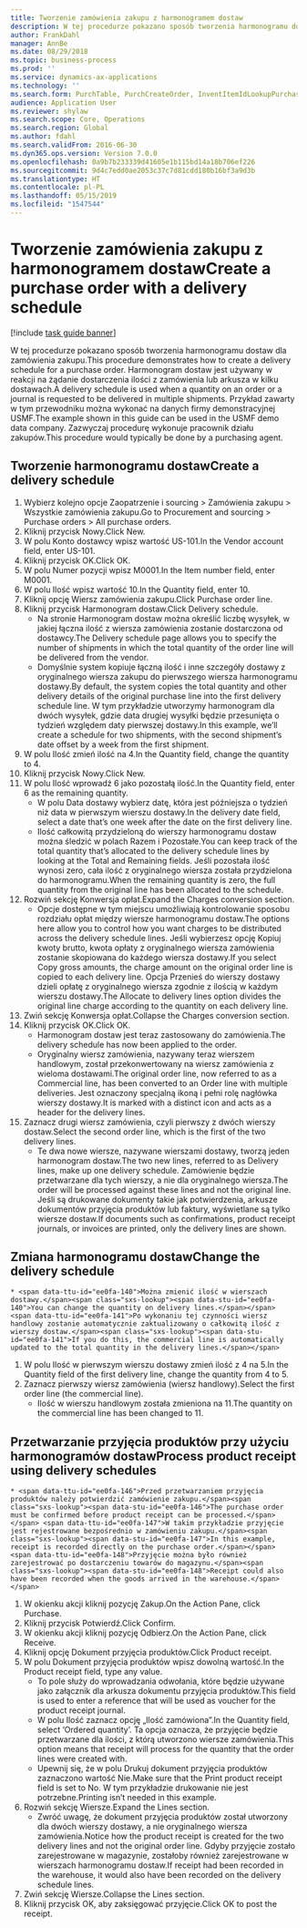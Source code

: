 ```yaml
---
title: Tworzenie zamówienia zakupu z harmonogramem dostaw
description: W tej procedurze pokazano sposób tworzenia harmonogramu dostaw dla zamówienia zakupu.
author: FrankDahl
manager: AnnBe
ms.date: 08/29/2018
ms.topic: business-process
ms.prod: ''
ms.service: dynamics-ax-applications
ms.technology: ''
ms.search.form: PurchTable, PurchCreateOrder, InventItemIdLookupPurchase, PurchDeliverySchedule, PurchEditLines
audience: Application User
ms.reviewer: shylaw
ms.search.scope: Core, Operations
ms.search.region: Global
ms.author: fdahl
ms.search.validFrom: 2016-06-30
ms.dyn365.ops.version: Version 7.0.0
ms.openlocfilehash: 0a9b7b233339d41605e1b115bd14a18b706ef226
ms.sourcegitcommit: 9d4c7edd0ae2053c37c7d81cdd180b16bf3a9d3b
ms.translationtype: HT
ms.contentlocale: pl-PL
ms.lasthandoff: 05/15/2019
ms.locfileid: "1547544"
---
```

# <a name="create-a-purchase-order-with-a-delivery-schedule"></a><span data-ttu-id="ee0fa-103">Tworzenie zamówienia zakupu z harmonogramem dostaw</span><span class="sxs-lookup"><span data-stu-id="ee0fa-103">Create a purchase order with a delivery schedule</span></span>

[!include [task guide banner](../../includes/task-guide-banner.md)]

<span data-ttu-id="ee0fa-104">W tej procedurze pokazano sposób tworzenia harmonogramu dostaw dla zamówienia zakupu.</span><span class="sxs-lookup"><span data-stu-id="ee0fa-104">This procedure demonstrates how to create a delivery schedule for a purchase order.</span></span> <span data-ttu-id="ee0fa-105">Harmonogram dostaw jest używany w reakcji na żądanie dostarczenia ilości z zamówienia lub arkusza w kilku dostawach.</span><span class="sxs-lookup"><span data-stu-id="ee0fa-105">A delivery schedule is used when a quantity on an order or a journal is requested to be delivered in multiple shipments.</span></span> <span data-ttu-id="ee0fa-106">Przykład zawarty w tym przewodniku można wykonać na danych firmy demonstracyjnej USMF.</span><span class="sxs-lookup"><span data-stu-id="ee0fa-106">The example shown in this guide can be used in the USMF demo data company.</span></span> <span data-ttu-id="ee0fa-107">Zazwyczaj procedurę wykonuje pracownik działu zakupów.</span><span class="sxs-lookup"><span data-stu-id="ee0fa-107">This procedure would typically be done by a purchasing agent.</span></span>


## <a name="create-a-delivery-schedule"></a><span data-ttu-id="ee0fa-108">Tworzenie harmonogramu dostaw</span><span class="sxs-lookup"><span data-stu-id="ee0fa-108">Create a delivery schedule</span></span>
1. <span data-ttu-id="ee0fa-109">Wybierz kolejno opcje Zaopatrzenie i sourcing > Zamówienia zakupu > Wszystkie zamówienia zakupu.</span><span class="sxs-lookup"><span data-stu-id="ee0fa-109">Go to Procurement and sourcing > Purchase orders > All purchase orders.</span></span>
2. <span data-ttu-id="ee0fa-110">Kliknij przycisk Nowy.</span><span class="sxs-lookup"><span data-stu-id="ee0fa-110">Click New.</span></span>
3. <span data-ttu-id="ee0fa-111">W polu Konto dostawcy wpisz wartość US-101.</span><span class="sxs-lookup"><span data-stu-id="ee0fa-111">In the Vendor account field, enter US-101.</span></span>
4. <span data-ttu-id="ee0fa-112">Kliknij przycisk OK.</span><span class="sxs-lookup"><span data-stu-id="ee0fa-112">Click OK.</span></span>
5. <span data-ttu-id="ee0fa-113">W polu Numer pozycji wpisz M0001.</span><span class="sxs-lookup"><span data-stu-id="ee0fa-113">In the Item number field, enter M0001.</span></span>
6. <span data-ttu-id="ee0fa-114">W polu Ilość wpisz wartość 10.</span><span class="sxs-lookup"><span data-stu-id="ee0fa-114">In the Quantity field, enter 10.</span></span>
7. <span data-ttu-id="ee0fa-115">Kliknij opcję Wiersz zamówienia zakupu.</span><span class="sxs-lookup"><span data-stu-id="ee0fa-115">Click Purchase order line.</span></span>
8. <span data-ttu-id="ee0fa-116">Kliknij przycisk Harmonogram dostaw.</span><span class="sxs-lookup"><span data-stu-id="ee0fa-116">Click Delivery schedule.</span></span>
    * <span data-ttu-id="ee0fa-117">Na stronie Harmonogram dostaw można określić liczbę wysyłek, w jakiej łączna ilość z wiersza zamówienia zostanie dostarczona od dostawcy.</span><span class="sxs-lookup"><span data-stu-id="ee0fa-117">The Delivery schedule page allows you to specify the number of shipments in which the total quantity of the order line will be delivered from the vendor.</span></span>  
    * <span data-ttu-id="ee0fa-118">Domyślnie system kopiuje łączną ilość i inne szczegóły dostawy z oryginalnego wiersza zakupu do pierwszego wiersza harmonogramu dostawy.</span><span class="sxs-lookup"><span data-stu-id="ee0fa-118">By default, the system copies the total quantity and other delivery details of the original purchase line into the first delivery schedule line.</span></span> <span data-ttu-id="ee0fa-119">W tym przykładzie utworzymy harmonogram dla dwóch wysyłek, gdzie data drugiej wysyłki będzie przesunięta o tydzień względem daty pierwszej dostawy.</span><span class="sxs-lookup"><span data-stu-id="ee0fa-119">In this example, we’ll create a schedule for two shipments, with the second shipment’s date offset by a week from the first shipment.</span></span>  
9. <span data-ttu-id="ee0fa-120">W polu Ilość zmień ilość na 4.</span><span class="sxs-lookup"><span data-stu-id="ee0fa-120">In the Quantity field, change the quantity to 4.</span></span>
10. <span data-ttu-id="ee0fa-121">Kliknij przycisk Nowy.</span><span class="sxs-lookup"><span data-stu-id="ee0fa-121">Click New.</span></span>
11. <span data-ttu-id="ee0fa-122">W polu Ilość wprowadź 6 jako pozostałą ilość.</span><span class="sxs-lookup"><span data-stu-id="ee0fa-122">In the Quantity field, enter 6 as the remaining quantity.</span></span>
    * <span data-ttu-id="ee0fa-123">W polu Data dostawy wybierz datę, która jest późniejsza o tydzień niż data w pierwszym wierszu dostawy.</span><span class="sxs-lookup"><span data-stu-id="ee0fa-123">In the delivery date field, select a date that’s one week after the date on the first delivery line.</span></span>  
    * <span data-ttu-id="ee0fa-124">Ilość całkowitą przydzieloną do wierszy harmonogramu dostaw można śledzić w polach Razem i Pozostałe.</span><span class="sxs-lookup"><span data-stu-id="ee0fa-124">You can keep track of the total quantity that’s allocated to the delivery schedule lines by looking at the Total and Remaining fields.</span></span> <span data-ttu-id="ee0fa-125">Jeśli pozostała ilość wynosi zero, cała ilość z oryginalnego wiersza została przydzielona do harmonogramu.</span><span class="sxs-lookup"><span data-stu-id="ee0fa-125">When the remaining quantity is zero, the full quantity from the original line has been allocated to the schedule.</span></span>  
12. <span data-ttu-id="ee0fa-126">Rozwiń sekcję Konwersja opłat.</span><span class="sxs-lookup"><span data-stu-id="ee0fa-126">Expand the Charges conversion section.</span></span>
    * <span data-ttu-id="ee0fa-127">Opcje dostępne w tym miejscu umożliwiają kontrolowanie sposobu rozdziału opłat między wiersze harmonogramu dostaw.</span><span class="sxs-lookup"><span data-stu-id="ee0fa-127">The options here allow you to control how you want charges to be distributed across the delivery schedule lines.</span></span> <span data-ttu-id="ee0fa-128">Jeśli wybierzesz opcję Kopiuj kwoty brutto, kwota opłaty z oryginalnego wiersza zamówienia zostanie skopiowana do każdego wiersza dostawy.</span><span class="sxs-lookup"><span data-stu-id="ee0fa-128">If you select Copy gross amounts, the charge amount on the original order line is copied to each delivery line.</span></span> <span data-ttu-id="ee0fa-129">Opcja Przenieś do wierszy dostawy dzieli opłatę z oryginalnego wiersza zgodnie z ilością w każdym wierszu dostawy.</span><span class="sxs-lookup"><span data-stu-id="ee0fa-129">The Allocate to delivery lines option divides the original line charge according to the quantity on each delivery line.</span></span>  
13. <span data-ttu-id="ee0fa-130">Zwiń sekcję Konwersja opłat.</span><span class="sxs-lookup"><span data-stu-id="ee0fa-130">Collapse the Charges conversion section.</span></span>
14. <span data-ttu-id="ee0fa-131">Kliknij przycisk OK.</span><span class="sxs-lookup"><span data-stu-id="ee0fa-131">Click OK.</span></span>
    * <span data-ttu-id="ee0fa-132">Harmonogram dostaw jest teraz zastosowany do zamówienia.</span><span class="sxs-lookup"><span data-stu-id="ee0fa-132">The delivery schedule has now been applied to the order.</span></span>  
    * <span data-ttu-id="ee0fa-133">Oryginalny wiersz zamówienia, nazywany teraz wierszem handlowym, został przekonwertowany na wiersz zamówienia z wieloma dostawami.</span><span class="sxs-lookup"><span data-stu-id="ee0fa-133">The original order line, now referred to as a Commercial line, has been converted to an Order line with multiple deliveries.</span></span> <span data-ttu-id="ee0fa-134">Jest oznaczony specjalną ikoną i pełni rolę nagłówka wierszy dostawy.</span><span class="sxs-lookup"><span data-stu-id="ee0fa-134">It is marked with a distinct icon and acts as a header for the delivery lines.</span></span>  
15. <span data-ttu-id="ee0fa-135">Zaznacz drugi wiersz zamówienia, czyli pierwszy z dwóch wierszy dostaw.</span><span class="sxs-lookup"><span data-stu-id="ee0fa-135">Select the second order line, which is the first of the two delivery lines.</span></span>
    * <span data-ttu-id="ee0fa-136">Te dwa nowe wiersze, nazywane wierszami dostawy, tworzą jeden harmonogram dostaw.</span><span class="sxs-lookup"><span data-stu-id="ee0fa-136">The two new lines, referred to as Delivery lines, make up one delivery schedule.</span></span> <span data-ttu-id="ee0fa-137">Zamówienie będzie przetwarzane dla tych wierszy, a nie dla oryginalnego wiersza.</span><span class="sxs-lookup"><span data-stu-id="ee0fa-137">The order will be processed against these lines and not the original line.</span></span> <span data-ttu-id="ee0fa-138">Jeśli są drukowane dokumenty takie jak potwierdzenia, arkusze dokumentów przyjęcia produktów lub faktury, wyświetlane są tylko wiersze dostaw.</span><span class="sxs-lookup"><span data-stu-id="ee0fa-138">If documents such as confirmations, product receipt journals, or invoices are printed, only the delivery lines are shown.</span></span>  

## <a name="change-the-delivery-schedule"></a><span data-ttu-id="ee0fa-139">Zmiana harmonogramu dostaw</span><span class="sxs-lookup"><span data-stu-id="ee0fa-139">Change the delivery schedule</span></span>
    * <span data-ttu-id="ee0fa-140">Można zmienić ilość w wierszach dostawy.</span><span class="sxs-lookup"><span data-stu-id="ee0fa-140">You can change the quantity on delivery lines.</span></span> <span data-ttu-id="ee0fa-141">Po wykonaniu tej czynności wiersz handlowy zostanie automatycznie zaktualizowany o całkowitą ilość z wierszy dostaw.</span><span class="sxs-lookup"><span data-stu-id="ee0fa-141">If you do this, the commercial line is automatically updated to the total quantity in the delivery lines.</span></span>  
1. <span data-ttu-id="ee0fa-142">W polu Ilość w pierwszym wierszu dostawy zmień ilość z 4 na 5.</span><span class="sxs-lookup"><span data-stu-id="ee0fa-142">In the Quantity field of the first delivery line, change the quantity from 4 to 5.</span></span>
2. <span data-ttu-id="ee0fa-143">Zaznacz pierwszy wiersz zamówienia (wiersz handlowy).</span><span class="sxs-lookup"><span data-stu-id="ee0fa-143">Select the first order line (the commercial line).</span></span>
    * <span data-ttu-id="ee0fa-144">Ilość w wierszu handlowym została zmieniona na 11.</span><span class="sxs-lookup"><span data-stu-id="ee0fa-144">The quantity on the commercial line has been changed to 11.</span></span>  

## <a name="process-product-receipt-using-delivery-schedules"></a><span data-ttu-id="ee0fa-145">Przetwarzanie przyjęcia produktów przy użyciu harmonogramów dostaw</span><span class="sxs-lookup"><span data-stu-id="ee0fa-145">Process product receipt using delivery schedules</span></span>
    * <span data-ttu-id="ee0fa-146">Przed przetwarzaniem przyjęcia produktów należy potwierdzić zamówienie zakupu.</span><span class="sxs-lookup"><span data-stu-id="ee0fa-146">The purchase order must be confirmed before product receipt can be processed.</span></span> <span data-ttu-id="ee0fa-147">W takim przykładzie przyjęcie jest rejestrowane bezpośrednio w zamówieniu zakupu.</span><span class="sxs-lookup"><span data-stu-id="ee0fa-147">In this example, receipt is recorded directly on the purchase order.</span></span> <span data-ttu-id="ee0fa-148">Przyjęcie można było również zarejestrować po dostarczeniu towarów do magazynu.</span><span class="sxs-lookup"><span data-stu-id="ee0fa-148">Receipt could also have been recorded when the goods arrived in the warehouse.</span></span>  
1. <span data-ttu-id="ee0fa-149">W okienku akcji kliknij pozycję Zakup.</span><span class="sxs-lookup"><span data-stu-id="ee0fa-149">On the Action Pane, click Purchase.</span></span>
2. <span data-ttu-id="ee0fa-150">Kliknij przycisk Potwierdź.</span><span class="sxs-lookup"><span data-stu-id="ee0fa-150">Click Confirm.</span></span>
3. <span data-ttu-id="ee0fa-151">W okienku akcji kliknij pozycję Odbierz.</span><span class="sxs-lookup"><span data-stu-id="ee0fa-151">On the Action Pane, click Receive.</span></span>
4. <span data-ttu-id="ee0fa-152">Kliknij opcję Dokument przyjęcia produktów.</span><span class="sxs-lookup"><span data-stu-id="ee0fa-152">Click Product receipt.</span></span>
5. <span data-ttu-id="ee0fa-153">W polu Dokument przyjęcia produktów wpisz dowolną wartość.</span><span class="sxs-lookup"><span data-stu-id="ee0fa-153">In the Product receipt field, type any value.</span></span>
    * <span data-ttu-id="ee0fa-154">To pole służy do wprowadzania odwołania, które będzie używane jako załącznik dla arkusza dokumentu przyjęcia produktów.</span><span class="sxs-lookup"><span data-stu-id="ee0fa-154">This field is used to enter a reference that will be used as voucher for the product receipt journal.</span></span>  
    * <span data-ttu-id="ee0fa-155">W polu Ilość zaznacz opcję „Ilość zamówiona”.</span><span class="sxs-lookup"><span data-stu-id="ee0fa-155">In the Quantity field, select ‘Ordered quantity’.</span></span> <span data-ttu-id="ee0fa-156">Ta opcja oznacza, że przyjęcie będzie przetwarzane dla ilości, z którą utworzono wiersze zamówienia.</span><span class="sxs-lookup"><span data-stu-id="ee0fa-156">This option means that receipt will process for the quantity that the order lines were created with.</span></span>  
    * <span data-ttu-id="ee0fa-157">Upewnij się, że w polu Drukuj dokument przyjęcia produktów zaznaczono wartość Nie.</span><span class="sxs-lookup"><span data-stu-id="ee0fa-157">Make sure that the Print product receipt field is set to No.</span></span> <span data-ttu-id="ee0fa-158">W tym przykładzie drukowanie nie jest potrzebne.</span><span class="sxs-lookup"><span data-stu-id="ee0fa-158">Printing isn’t needed in this example.</span></span>  
6. <span data-ttu-id="ee0fa-159">Rozwiń sekcję Wiersze.</span><span class="sxs-lookup"><span data-stu-id="ee0fa-159">Expand the Lines section.</span></span>
    * <span data-ttu-id="ee0fa-160">Zwróć uwagę, że dokument przyjęcia produktów został utworzony dla dwóch wierszy dostawy, a nie oryginalnego wiersza zamówienia.</span><span class="sxs-lookup"><span data-stu-id="ee0fa-160">Notice how the product receipt is created for the two delivery lines and not the original order line.</span></span> <span data-ttu-id="ee0fa-161">Gdyby przyjęcie zostało zarejestrowane w magazynie, zostałoby również zarejestrowane w wierszach harmonogramu dostaw.</span><span class="sxs-lookup"><span data-stu-id="ee0fa-161">If receipt had been recorded in the warehouse, it would also have been recorded on the delivery schedule lines.</span></span>  
7. <span data-ttu-id="ee0fa-162">Zwiń sekcję Wiersze.</span><span class="sxs-lookup"><span data-stu-id="ee0fa-162">Collapse the Lines section.</span></span>
8. <span data-ttu-id="ee0fa-163">Kliknij przycisk OK, aby zaksięgować przyjęcie.</span><span class="sxs-lookup"><span data-stu-id="ee0fa-163">Click OK to post the receipt.</span></span>

